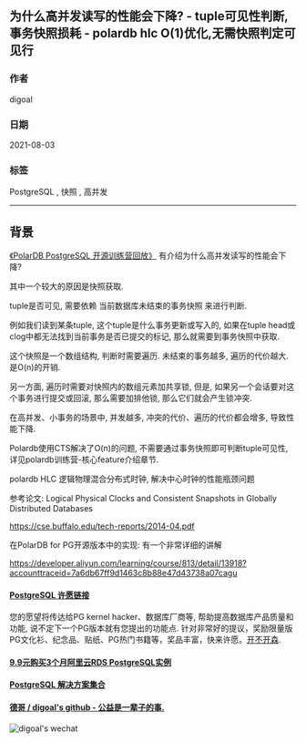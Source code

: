 ## 为什么高并发读写的性能会下降?  - tuple可见性判断, 事务快照损耗 - polardb hlc O(1)优化,无需快照判定可见行  
  
### 作者  
digoal  
  
### 日期  
2021-08-03  
  
### 标签  
PostgreSQL , 快照 , 高并发  
  
----  
  
## 背景  
[《PolarDB PostgreSQL 开源训练营回放》](../202107/20210728_02.md)  有介绍为什么高并发读写的性能会下降?   
    
其中一个较大的原因是快照获取.   
  
tuple是否可见, 需要依赖 当前数据库未结束的事务快照 来进行判断.   
  
例如我们读到某条tuple, 这个tuple是什么事务更新或写入的, 如果在tuple head或clog中都无法找到当前事务是否已提交的标记, 那么就需要到事务快照中获取.  
  
这个快照是一个数组结构, 判断时需要遍历. 未结束的事务越多, 遍历的代价越大. 是O(n)的开销.   
  
另一方面, 遍历时需要对快照内的数组元素加共享锁, 但是, 如果另一个会话要对这个事务进行提交或回滚, 那么需要加排他锁, 那么它们就会产生锁冲突.   
  
在高并发、小事务的场景中, 并发越多, 冲突的代价、遍历的代价都会增多, 导致性能下降.   
  
  
Polardb使用CTS解决了O(n)的问题, 不需要通过事务快照即可判断tuple可见性, 详见polardb训练营-核心feature介绍章节.   
  
polardb HLC 逻辑物理混合分布式时钟, 解决中心时钟的性能瓶颈问题  
  
参考论文: Logical Physical Clocks and Consistent Snapshots in Globally Distributed Databases  
  
https://cse.buffalo.edu/tech-reports/2014-04.pdf  
  
  
在PolarDB for PG开源版本中的实现: 有一个非常详细的讲解  
  
https://developer.aliyun.com/learning/course/813/detail/13918?accounttraceid=7a6db67ff9d1463c8b88e47d43738a07cagu  
  
  

  
#### [PostgreSQL 许愿链接](https://github.com/digoal/blog/issues/76 "269ac3d1c492e938c0191101c7238216")
您的愿望将传达给PG kernel hacker、数据库厂商等, 帮助提高数据库产品质量和功能, 说不定下一个PG版本就有您提出的功能点. 针对非常好的提议，奖励限量版PG文化衫、纪念品、贴纸、PG热门书籍等，奖品丰富，快来许愿。[开不开森](https://github.com/digoal/blog/issues/76 "269ac3d1c492e938c0191101c7238216").  
  
  
#### [9.9元购买3个月阿里云RDS PostgreSQL实例](https://www.aliyun.com/database/postgresqlactivity "57258f76c37864c6e6d23383d05714ea")
  
  
#### [PostgreSQL 解决方案集合](https://yq.aliyun.com/topic/118 "40cff096e9ed7122c512b35d8561d9c8")
  
  
#### [德哥 / digoal's github - 公益是一辈子的事.](https://github.com/digoal/blog/blob/master/README.md "22709685feb7cab07d30f30387f0a9ae")
  
  
![digoal's wechat](../pic/digoal_weixin.jpg "f7ad92eeba24523fd47a6e1a0e691b59")
  
